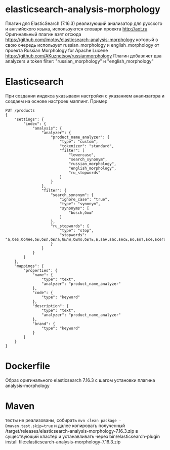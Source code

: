 # elasticsearch-analysis-morphology
Плагин для ElasticSearch (7.16.3) реализующий анализатор для русского и английского языка, используются словари проекта http://aot.ru
Оригинальный плагин взят отсюда https://github.com/imotov/elasticsearch-analysis-morphology который в свою очередь использует
russian_morphology и english_morphology от проекта Russian Morphology for Apache Lucene https://github.com/AKuznetsov/russianmorphology
Плагин добавляет два analyzers и token filter: "russian_morphology" и "english_morphology"

# Elasticsearch

При создании индекса указываем настройки с указанием анализатора и создаем на основе настроек маппинг. 
Пример
```
PUT /products
{
    "settings": {
        "index": {
            "analysis": {
                "analyzer": {
                    "product_name_analyzer": {
                        "type": "custom",
                        "tokenizer": "standard",
                        "filter": [
                            "lowercase",
                            "search_synonym",
                            "russian_morphology",
                            "english_morphology",
                            "ru_stopwords"
                        ]
                    }
                },
                "filter": {
                    "search_synonym": {
                        "ignore_case": "true",
                        "type": "synonym",
                        "synonyms": [
                            "bosch,бош"
                        ]
                    },
                    "ru_stopwords": {
                        "type": "stop",
                        "stopwords": "а,без,более,бы,был,была,были,было,быть,в,вам,вас,весь,во,вот,все,всего,всех,вы,где,да,даже,для,до,его,ее,если,есть,еще,же,за,здесь,и,из,или,им,их,к,как,ко,когда,кто,ли,либо,мне,может,мы,на,надо,наш,не,него,нее,нет,ни,них,но,ну,о,об,однако,он,она,они,оно,от,очень,по,под,при,с,со,так,также,такой,там,те,тем,то,того,тоже,той,только,том,ты,у,уже,хотя,чего,чей,чем,что,чтобы,чье,чья,эта,эти,это,я,a,an,and,are,as,at,be,but,by,for,if,in,into,is,it,no,not,of,on,or,such,that,the,their,then,there,these,they,this,to,was,will,with"
                    }
                }
            }
        }
    },
    "mappings": {
        "properties": {
            "name": {
                "type": "text",
                "analyzer": "product_name_analyzer"
            },
            "code": {
                "type": "keyword"
            },
            "description": {
                "type": "text",
                "analyzer": "product_name_analyzer"
            },
            "brand": {
                "type": "keyword"
            }
        }
    }
}
```
# Dockerfile
Образ оригинального elasticsearch 7.16.3 с шагом установки плагина analysis-morphology

# Maven 
тесты не реализованы, собирать
```mvn clean package -Dmaven.test.skip=true```
и далее копировать полученный /target/releases/elasticsearch-analysis-morphology-7.16.3.zip в существующий кластер и устанавливать через bin/elasticsearch-plugin install file:elasticsearch-analysis-morphology-7.16.3.zip

